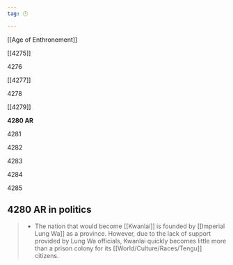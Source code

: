 ```yaml
---
tag: 🕛

---
```

[[Age of Enthronement]]


[[4275]]

4276

[[4277]]

4278

[[4279]]

**4280 AR**

4281

4282

4283

4284

4285



## 4280 AR in politics

>  - The nation that would become [[Kwanlai]] is founded by [[Imperial Lung Wa]] as a province. However, due to the lack of support provided by Lung Wa officials, Kwanlai quickly becomes little more than a prison colony for its [[World/Culture/Races/Tengu]] citizens.






